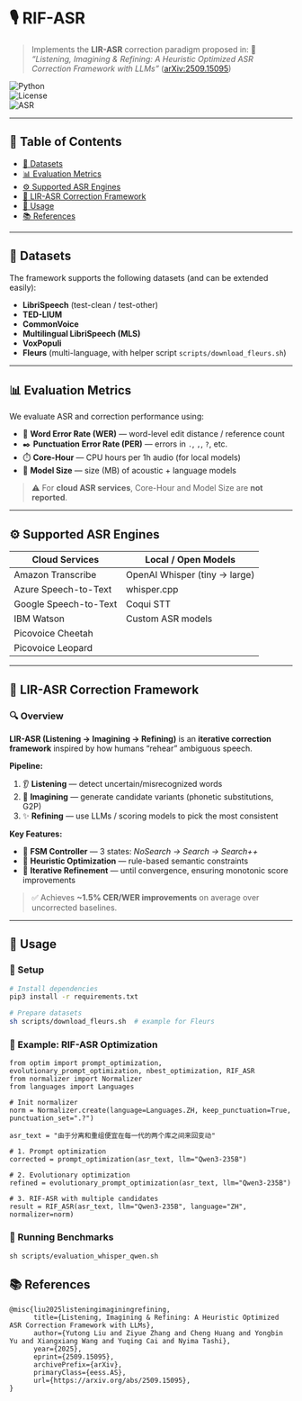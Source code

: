 # 🎙️ RIF-ASR

> Implements the **LIR-ASR** correction paradigm proposed in:
> 📄 *“Listening, Imagining & Refining: A Heuristic Optimized ASR Correction Framework with LLMs”* ([arXiv:2509.15095](https://arxiv.org/abs/2509.15095))  

![Python](https://img.shields.io/badge/python-3.9%2B-blue.svg)  
![License](https://img.shields.io/badge/license-MIT-green.svg)  
![ASR](https://img.shields.io/badge/benchmark-ASR-red.svg)  

---

## 📑 Table of Contents  

- [📂 Datasets](#-datasets)  
- [📊 Evaluation Metrics](#-evaluation-metrics)  
- [⚙️ Supported ASR Engines](#%EF%B8%8F-supported-asr-engines)  
- [🧩 LIR-ASR Correction Framework](#-lir-asr-correction-framework)  
- [🚀 Usage](#-usage) 
- [📚 References](#-references)  

---

## 📂 Datasets  

The framework supports the following datasets (and can be extended easily):  

- **LibriSpeech** (test-clean / test-other)  
- **TED-LIUM**  
- **CommonVoice**  
- **Multilingual LibriSpeech (MLS)**  
- **VoxPopuli**  
- **Fleurs** (multi-language, with helper script `scripts/download_fleurs.sh`)  

---

## 📊 Evaluation Metrics  

We evaluate ASR and correction performance using:  

- 📝 **Word Error Rate (WER)** — word-level edit distance / reference count  
- ✒️ **Punctuation Error Rate (PER)** — errors in `.`, `,`, `?`, etc.  
- ⏱️ **Core-Hour** — CPU hours per 1h audio (for local models)  
- 💾 **Model Size** — size (MB) of acoustic + language models  

> ⚠️ For **cloud ASR services**, Core-Hour and Model Size are **not reported**.  

---

## ⚙️ Supported ASR Engines  

| Cloud Services         | Local / Open Models      |
|------------------------|--------------------------|
| Amazon Transcribe      | OpenAI Whisper (tiny → large) |
| Azure Speech-to-Text   | whisper.cpp              |
| Google Speech-to-Text  | Coqui STT                |
| IBM Watson             | Custom ASR models        |
| Picovoice Cheetah      |                          |
| Picovoice Leopard      |                          |

---

## 🧩 LIR-ASR Correction Framework  

### 🔍 Overview  

**LIR-ASR (Listening → Imagining → Refining)** is an **iterative correction framework** inspired by how humans “rehear” ambiguous speech.  

**Pipeline:**  
1. 👂 **Listening** — detect uncertain/misrecognized words  
2. 💭 **Imagining** — generate candidate variants (phonetic substitutions, G2P)  
3. ✨ **Refining** — use LLMs / scoring models to pick the most consistent  

**Key Features:**  
- 📌 **FSM Controller** — 3 states: *NoSearch → Search → Search++*  
- 🧭 **Heuristic Optimization** — rule-based semantic constraints  
- 🔄 **Iterative Refinement** — until convergence, ensuring monotonic score improvements  

> ✅ Achieves **~1.5% CER/WER improvements** on average over uncorrected baselines.  

---

## 🚀 Usage  

### 🔧 Setup  

```bash
# Install dependencies
pip3 install -r requirements.txt

# Prepare datasets
sh scripts/download_fleurs.sh  # example for Fleurs
```

### 📝 Example: RIF-ASR Optimization
```
from optim import prompt_optimization, evolutionary_prompt_optimization, nbest_optimization, RIF_ASR
from normalizer import Normalizer
from languages import Languages

# Init normalizer
norm = Normalizer.create(language=Languages.ZH, keep_punctuation=True, punctuation_set=".?")

asr_text = "由于分离和重组便宜在每一代的两个库之间来回变动"

# 1. Prompt optimization
corrected = prompt_optimization(asr_text, llm="Qwen3-235B")

# 2. Evolutionary optimization
refined = evolutionary_prompt_optimization(asr_text, llm="Qwen3-235B")

# 3. RIF-ASR with multiple candidates
result = RIF_ASR(asr_text, llm="Qwen3-235B", language="ZH", normalizer=norm)
```

### 🏃 Running Benchmarks
```
sh scripts/evaluation_whisper_qwen.sh
```

## 📚 References
```
@misc{liu2025listeningimaginingrefining,
      title={Listening, Imagining & Refining: A Heuristic Optimized ASR Correction Framework with LLMs}, 
      author={Yutong Liu and Ziyue Zhang and Cheng Huang and Yongbin Yu and Xiangxiang Wang and Yuqing Cai and Nyima Tashi},
      year={2025},
      eprint={2509.15095},
      archivePrefix={arXiv},
      primaryClass={eess.AS},
      url={https://arxiv.org/abs/2509.15095}, 
}
```
